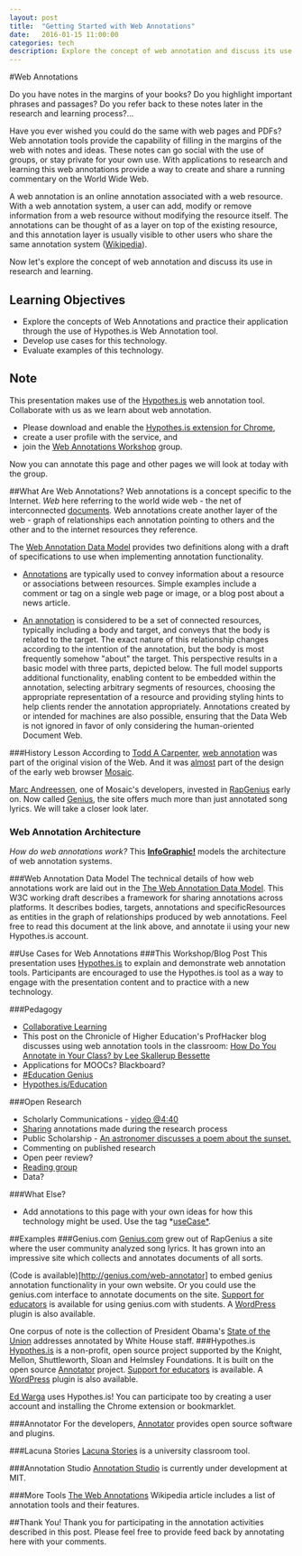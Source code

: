 ```yaml
---
layout: post
title:  "Getting Started with Web Annotations"
date:   2016-01-15 11:00:00
categories: tech
description: Explore the concept of web annotation and discuss its use in research and learning.
---
```

#Web Annotations

Do you have notes in the margins of your books? Do you highlight important phrases and passages? Do you refer back to these notes later in the research and learning process?... 

Have you ever wished you could do the same with web pages and PDFs? Web annotation tools provide the capability of filling in the margins of the web with notes and ideas. These notes can go social with the use of groups, or stay private for your own use. With applications to research and learning this web annotations provide a way to create and share a running commentary on the World Wide Web.

A web annotation is an online annotation associated with a web resource. With a web annotation system, a user can add, modify or remove information from a web resource without modifying the resource itself. The annotations can be thought of as a layer on top of the existing resource, and this annotation layer is usually visible to other users who share the same annotation system ([Wikipedia](https://en.wikipedia.org/wiki/Web_annotation)). 

Now let's  explore the concept of web annotation and discuss its use in research and learning.

## Learning Objectives
* Explore the concepts of Web Annotations and practice their application through the use of Hypothes.is Web Annotation tool. 
* Develop use cases for this technology.
* Evaluate examples of this technology.

## Note
This presentation makes use of the [Hypothes.is](http://hypothes.is) web annotation tool. Collaborate with us as we learn about web annotation.

* Please download and enable the [Hypothes.is extension for Chrome](https://chrome.google.com/webstore/detail/hypothesis-web-pdf-annota/bjfhmglciegochdpefhhlphglcehbmek), 
* create a user profile with the service, and
* join the [Web Annotations Workshop](https://hypothes.is/groups/JEQoYxZJ/web-annotations-workshop) group.

Now you can annotate this page and other pages we will look at today with the group.

##What Are Web Annotations?
Web annotations is a concept specific to the Internet. *Web* here referring to the world wide web - the net of interconnected [documents](http://people.ischool.berkeley.edu/~buckland/digdoc.html). Web annotations create another layer of the web - graph of relationships each annotation pointing to others and the  other and to the internet resources they reference.

The [Web Annotation Data Model](https://www.w3.org/TR/annotation-model/) provides two definitions along with a draft of specifications to use when implementing annotation functionality.

* [Annotations](https://hypothes.is/a/AVJCyczf8sFu_DXLVd0N) are typically used to convey information about a resource or associations between resources. Simple examples include a comment or tag on a single web page or image, or a blog post about a news article. 

* [An annotation](https://hypothes.is/a/AVJCxP6_8sFu_DXLVdz9) is considered to be a set of connected resources, typically including a body and target, and conveys that the body is related to the target. The exact nature of this relationship changes according to the intention of the annotation, but the body is most frequently somehow "about" the target. This perspective results in a basic model with three parts, depicted below. The full model supports additional functionality, enabling content to be embedded within the annotation, selecting arbitrary segments of resources, choosing the appropriate representation of a resource and providing styling hints to help clients render the annotation appropriately. Annotations created by or intended for machines are also possible, ensuring that the Data Web is not ignored in favor of only considering the human-oriented Document Web. 

###History Lesson
According to [Todd A Carpenter](http://scholarlykitchen.sspnet.org/2013/04/30/iannotate-whatever-happened-to-the-web-as-an-annotation-system/), [web annotation](https://hypothes.is/a/AVJC51mT8sFu_DXLVd1v) was part of the original vision of the Web. And it was [almost](https://hypothes.is/a/AVJC6HpH8sFu_DXLVd11) part of the design of the early web browser [Mosaic](https://en.wikipedia.org/wiki/Mosaic_(web_browser)). 

[Marc Andreessen](http://genius.com/MarcAndreessen), one of Mosaic's developers, invested in [RapGenius](http://rap.genius.com/) early on. Now called [Genius](http://www.genius.com), the site offers much more than just annotated song lyrics. We will take a closer look later.

### Web Annotation Architecture
*How do web annotations work?* This **[InfoGraphic!](https://www.w3.org/annotation/diagrams/annotation-architecture.svg)** models the architecture of web annotation systems.

###Web Annotation Data Model
The technical details of how web annotations work are laid out in the [The Web Annotation Data Model](https://www.w3.org/TR/annotation-model/). This W3C working draft describes a framework for sharing annotations across platforms. It describes bodies, targets, annotations and specificResources as entities in the graph of relationships produced by web annotations. Feel free to read this document at the link above, and annotate ii using your new Hypothes.is account.
 
##Use Cases for Web Annotations
###This Workshop/Blog Post
This presentation uses [Hypothes.is](https://hypothes.is/groups/JEQoYxZJ/web-annotations-workshop) to explain and demonstrate web annotation tools. Participants are encouraged to use the Hypothes.is tool as a way to engage with the presentation content and to practice with a new technology.

###Pedagogy
* [Collaborative Learning](http://www.sciencedirect.com/science/article/pii/S0360131510000886)
* This post on the Chronicle of Higher Education's ProfHacker blog discusses using web annotation tools in the classroom: [How Do You Annotate in Your Class? by Lee Skallerup Bessette](http://chronicle.com/blogs/profhacker/how-do-you-annotate-in-your-class/60101)
* Applications for MOOCs? Blackboard?
* [#Education Genius](http://genius.com/static/education)
* [Hypothes.is/Education](https://hypothes.is/education/)

###Open Research
* Scholarly Communications - [video @4:40](https://hypothes.is/annotating-all-knowledge/)
* [Sharing](http://onlinelibrary.wiley.com/doi/10.1002/asi.23124/abstract) annotations made during the research process
* Public Scholarship - [An astronomer discusses a poem about the sunset.](http://genius.com/789992)
* Commenting on published research
* Open peer review?
* [Reading group](https://hypothes.is/groups/nwQKV3WM/vu-scholcommreadinggroup)
* Data?

###What Else?
* Add annotations to this page with your own ideas for how this technology might be used. Use the tag *[useCase*](https://hypothes.is/stream?q=tag:%27usecase%27).

##Examples
###Genius.com
[Genius.com](http://genius.com) grew out of RapGenius a site where the user community analyzed song lyrics. It has grown into an impressive site which collects and annotates documents of all sorts.

(Code is available)[http://genius.com/web-annotator] to embed genius annotation functionality in your own website. Or you could use the genius.com interface to annotate documents on the site. [Support for educators](http://genius.com/static/education) is available for using genius.com with students. A [WordPress](https://wordpress.org/plugins/genius/) plugin is also available.

One corpus of note is the collection of President Obama's [State of the Union](http://genius.com/a/the-white-house-annotates-with-genius) addresses annotated by White House staff.
###Hypothes.is
[Hypothes.is](https://hypothes.is/about/) is a non-profit, open source project supported by the Knight, Mellon, Shuttleworth, Sloan and Helmsley Foundations. It is built on the open source [Annotator](http://annotatorjs.org/) project. [Support for educators](https://hypothes.is/education/) is available. A [WordPress](https://wordpress.org/plugins/hypothesis/) plugin is also available.

[Ed Warga](https://hypothes.is/stream?q=user:acct:EdWarga@hypothes.is) uses Hypothes.is! You can participate too by creating a user account and installing the Chrome extension or bookmarklet.

###Annotator
For the developers, [Annotator](http://annotatorjs.org/) provides open source software and plugins.

###Lacuna Stories
[Lacuna Stories](http://www.lacunastories.com/) is a university classroom tool.

###Annotation Studio
[Annotation Studio](http://www.annotationstudio.org/) is currently under development at MIT.

###More Tools
[The Web Annotations](https://en.wikipedia.org/wiki/Web_annotation) Wikipedia article includes a list of annotation tools and their features.

##Thank You!
Thank you for participating in the annotation activities described in this post. Please feel free to provide feed back by annotating here with your comments.